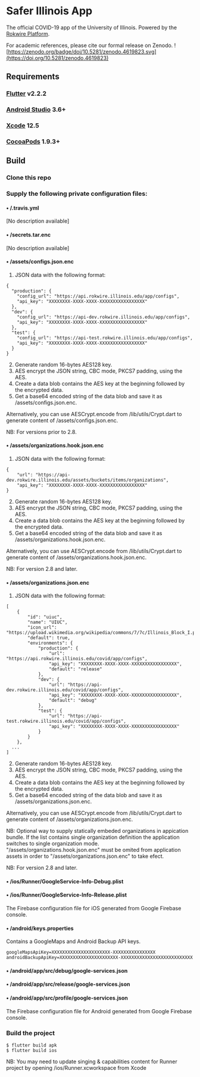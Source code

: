 # Safer Illinois App
The official COVID-19 app of the University of Illinois. Powered by the [Rokwire Platform](https://rokwire.org/).

For academic references, please cite our formal release on Zenodo.
![https://zenodo.org/badge/doi/10.5281/zenodo.4619823.svg](https://doi.org/10.5281/zenodo.4619823)

## Requirements

### [Flutter](https://flutter.dev/docs/get-started/install) v2.2.2

### [Android Studio](https://developer.android.com/studio) 3.6+

### [Xcode](https://apps.apple.com/us/app/xcode/id497799835) 12.5

### [CocoaPods](https://guides.cocoapods.org/using/getting-started.html) 1.9.3+


## Build


### Clone this repo

### Supply the following private configuration files:

#### • /.travis.yml
[No description available]


#### • /secrets.tar.enc
[No description available]

#### • /assets/configs.json.enc
1. JSON data with the following format:
```
{
  "production": {
    "config_url": "https://api.rokwire.illinois.edu/app/configs",
    "api_key": "XXXXXXXX-XXXX-XXXX-XXXXXXXXXXXXXXXXX"
  },
  "dev": {
    "config_url": "https://api-dev.rokwire.illinois.edu/app/configs",
    "api_key": "XXXXXXXX-XXXX-XXXX-XXXXXXXXXXXXXXXXX"
  },
  "test": {
    "config_url": "https://api-test.rokwire.illinois.edu/app/configs",
    "api_key": "XXXXXXXX-XXXX-XXXX-XXXXXXXXXXXXXXXXX"
  }
}
```
2. Generate random 16-bytes AES128 key.
3. AES encrypt the JSON string, CBC mode, PKCS7 padding, using the AES.
4. Create a data blob contains the AES key at the beginning followed by the encrypted data.
5. Get a base64 encoded string of the data blob and save it as /assets/configs.json.enc.

Alternatively, you can use AESCrypt.encode from /lib/utils/Crypt.dart to generate content of /assets/configs.json.enc.

NB: For versions prior to 2.8.

#### • /assets/organizations.hook.json.enc
1. JSON data with the following format:
```
{
	"url": "https://api-dev.rokwire.illinois.edu/assets/buckets/items/organizations",
	"api_key": "XXXXXXXX-XXXX-XXXX-XXXXXXXXXXXXXXXXX"
}
```
2. Generate random 16-bytes AES128 key.
3. AES encrypt the JSON string, CBC mode, PKCS7 padding, using the AES.
4. Create a data blob contains the AES key at the beginning followed by the encrypted data.
5. Get a base64 encoded string of the data blob and save it as /assets/organizations.hook.json.enc.

Alternatively, you can use AESCrypt.encode from /lib/utils/Crypt.dart to generate content of /assets/organizations.hook.json.enc.

NB: For version 2.8 and later.

#### • /assets/organizations.json.enc
1. JSON data with the following format:
```
[
	{
		"id": "uiuc",
		"name": "UIUC",
		"icon_url": "https://upload.wikimedia.org/wikipedia/commons/7/7c/Illinois_Block_I.png",
		"default": true,
		"environments": {
			"production": {
				"url": "https://api.rokwire.illinois.edu/covid/app/configs",
				"api_key": "XXXXXXXX-XXXX-XXXX-XXXXXXXXXXXXXXXXX",
				"default": "release"
			},
			"dev": {
				"url": "https://api-dev.rokwire.illinois.edu/covid/app/configs",
				"api_key": "XXXXXXXX-XXXX-XXXX-XXXXXXXXXXXXXXXXX",
				"default": "debug"
			},
			"test": {
				"url": "https://api-test.rokwire.illinois.edu/covid/app/configs",
				"api_key": "XXXXXXXX-XXXX-XXXX-XXXXXXXXXXXXXXXXX"
			}
		}
	},
  ...
]
```
2. Generate random 16-bytes AES128 key.
3. AES encrypt the JSON string, CBC mode, PKCS7 padding, using the AES.
4. Create a data blob contains the AES key at the beginning followed by the encrypted data.
5. Get a base64 encoded string of the data blob and save it as /assets/organizations.json.enc.

Alternatively, you can use AESCrypt.encode from /lib/utils/Crypt.dart to generate content of /assets/organizations.json.enc.

NB: Optional way to supply statically embeded organizations in appication bundle. If the list contains single organization definition the application switches to single organization mode. "/assets/organizations.hook.json.enc" must be omited from application assets in order to "/assets/organizations.json.enc" to take efect.

NB: For version 2.8 and later.


#### • /ios/Runner/GoogleService-Info-Debug.plist
#### • /ios/Runner/GoogleService-Info-Release.plist

The Firebase configuration file for iOS generated from Google Firebase console.

#### • /android/keys.properties
Contains a GoogleMaps and Android Backup API keys.
```
googleMapsApiKey=XXXXXXXXXXXXXXXXXXXXXX-XXXXXXXXXXXXXXXX
androidBackupApiKey=XXXXXXXXXXXXXXXXXXXXXX-XXXXXXXXXXXXXXXXXXXXXXXXXXX
```

#### • /android/app/src/debug/google-services.json
#### • /android/app/src/release/google-services.json
#### • /android/app/src/profile/google-services.json
The Firebase configuration file for Android generated from Google Firebase console.

### Build the project

```
$ flutter build apk
$ flutter build ios
```
NB: You may need to update singing & capabilities content for Runner project by opening /ios/Runner.xcworkspace from Xcode

